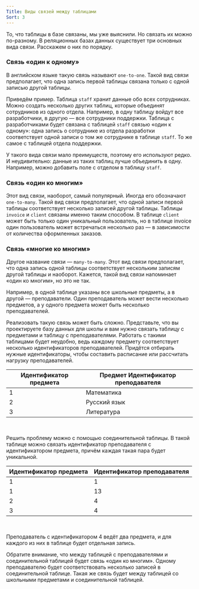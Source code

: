 ```yaml
---
Title: Виды связей между таблицами
Sort: 3
---
```


То, что таблицы в базе связаны, мы уже выяснили. Но связать их можно по-разному. В реляционных базах данных существует три основных вида связи. Расскажем о них по порядку.

### Связь «один к одному»

В английском языке такую связь называют `one-to-one`. Такой вид связи предполагает, что одна запись первой таблицы связана только с одной записью другой таблицы. 

Приведём пример. Таблица `staff` хранит данные обо всех сотрудниках. Можно создать несколько других таблиц, которые объединят сотрудников из одного отдела. Например, в одну таблицу войдут все разработчики, в другую — все сотрудники поддержки. Таблица с разработчиками будет связана с таблицей `staff` связью «один к одному»: одна запись о сотруднике из отдела разработки соответствует одной записи о том же сотруднике в таблице `staff`. То же самое с таблицей отдела поддержки. 

У такого вида связи мало преимуществ, поэтому его используют редко. И неудивительно: данные из таких таблиц лучше объединить в одну. Например, можно добавить поле с отделом в таблицу `staff`. 

### Связь «один ко многим»

Этот вид связи, наоборот, самый популярный. Иногда его обозначают `one-to-many`. 
Такой вид связи предполагает, что одной записи первой таблицы соответствует несколько записей другой таблицы. Таблицы `invoice` и `client` связаны именно таким способом. В таблице `client` может быть только один уникальный пользователь, но в таблице invoice один пользователь может встречаться несколько раз — в зависимости от количества оформленных заказов. 

### Связь «многие ко многим»

Другое название связи — `many-to-many`. Этот вид связи предполагает, что одна запись одной таблицы соответствует нескольким записям другой таблицы и наоборот. Кажется, такой вид связи напоминает «один ко многим», но это не так. 

Например, в одной таблице указаны все школьные предметы, а в другой — преподаватели. Один преподаватель может вести несколько предметов, а у одного предмета может быть несколько преподавателей.

Реализовать такую связь может быть сложно. Представьте, что вы проектируете базу данных для школы и вам нужно связать таблицу с предметами и таблицу с преподавателями. Работать с такими таблицами будет неудобно, ведь каждому предмету соответствует несколько идентификаторов преподавателей. Придётся отбирать нужные идентификаторы, чтобы составить расписание или рассчитать нагрузку преподавателей.

Идентификатор предмета|	Предмет	Идентификатор преподавателя
--|--
1|	Математика|	1,13,14
2|	Русский язык|	4,9,11
3|	Литература|	4,11
<br>

Решить проблему можно с помощью соединительной таблицы. В такой таблице можно связать идентификатор преподавателя с идентификатором предмета, причём каждая такая пара будет уникальной. 

Идентификатор предмета|	Идентификатор преподавателя
--|--
1|	1
1|	13
2|	4
3|	4
<br>

Преподаватель с идентификатором 4 ведёт два предмета, и для каждого из них в таблице будет отдельная запись. 

Обратите внимание, что между таблицей с преподавателями и соединительной таблицей будет связь «один ко многим». Одному преподавателю будет соответствовать несколько записей в соединительной таблице. Такая же связь будет между таблицей со школьными предметами и соединительной таблицей.